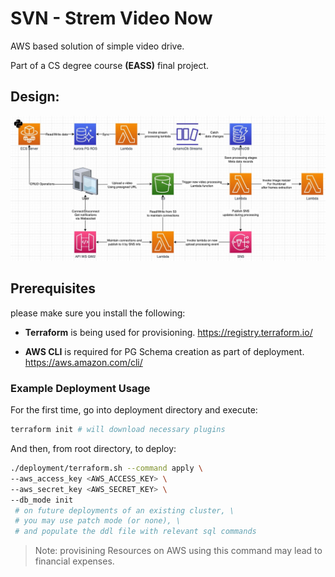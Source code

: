 # SVN - Strem Video Now

AWS based solution of simple video drive.

Part of a CS degree course <strong>(EASS)</strong> final project.

## Design:

![Architecture Diagram](./assets/architecture_diagram.jpg)

## Prerequisites

please make sure you install the following:

- <strong>Terraform</strong> is being used for provisioning.
https://registry.terraform.io/

- <strong>AWS CLI</strong> is required for PG Schema creation as part of deployment.
https://aws.amazon.com/cli/

### Example Deployment Usage

For the first time, go into deployment directory and execute:
```sh
terraform init # will download necessary plugins
```

And then, from root directory, to deploy:

```sh
./deployment/terraform.sh --command apply \
--aws_access_key <AWS_ACCESS_KEY> \
--aws_secret_key <AWS_SECRET_KEY> \
--db_mode init
 # on future deployments of an existing cluster, \
 # you may use patch mode (or none), \
 # and populate the ddl file with relevant sql commands
```

> Note: provisining Resources on AWS using this command may lead to financial expenses.
